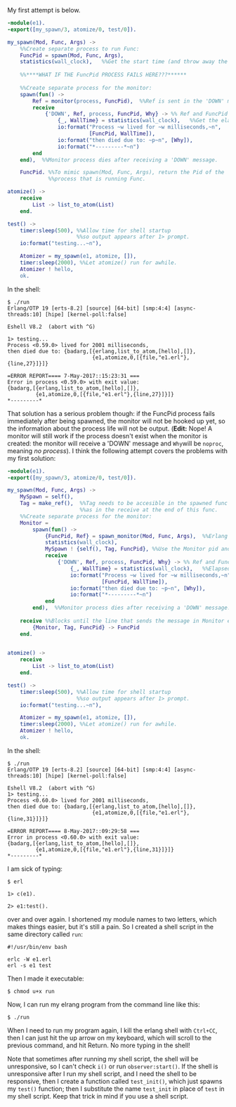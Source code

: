 My first attempt is below. 
```erlang
-module(e1).
-export([my_spawn/3, atomize/0, test/0]).

my_spawn(Mod, Func, Args) ->
    %%Create separate process to run Func:
    FuncPid = spawn(Mod, Func, Args),
    statistics(wall_clock),   %%Get the start time (and throw away the return value).
    
    %%****WHAT IF THE FuncPid PROCESS FAILS HERE???******
    
    %%Create separate process for the monitor:
    spawn(fun() ->
        Ref = monitor(process, FuncPid),  %%Ref is sent in the 'DOWN' message.
        receive
            {'DOWN', Ref, process, FuncPid, Why} -> %% Ref and FuncPid are bound!
                {_, WallTime} = statistics(wall_clock),   %%Get the elapsed since the last call to statistics(wall_clock).
                io:format("Process ~w lived for ~w milliseconds,~n", 
                          [FuncPid, WallTime]),
                io:format("then died due to: ~p~n", [Why]),
                io:format("*---------*~n")
        end 
    end),  %%Monitor process dies after receiving a 'DOWN' message.

    FuncPid. %%To mimic spawn(Mod, Func, Args), return the Pid of the
             %%process that is running Func.

atomize() ->
    receive
        List -> list_to_atom(List)
    end.

test() ->
    timer:sleep(500), %%Allow time for shell startup
                      %%so output appears after 1> prompt.
    io:format("testing...~n"),  

    Atomizer = my_spawn(e1, atomize, []),
    timer:sleep(2000), %%Let atomize() run for awhile.
    Atomizer ! hello,
    ok.

```

In the shell:

```
$ ./run
Erlang/OTP 19 [erts-8.2] [source] [64-bit] [smp:4:4] [async-threads:10] [hipe] [kernel-poll:false]

Eshell V8.2  (abort with ^G)

1> testing...
Process <0.59.0> lived for 2001 milliseconds,
then died due to: {badarg,[{erlang,list_to_atom,[hello],[]},
                           {e1,atomize,0,[{file,"e1.erl"},{line,27}]}]}

=ERROR REPORT==== 7-May-2017::15:23:31 ===
Error in process <0.59.0> with exit value:
{badarg,[{erlang,list_to_atom,[hello],[]},
         {e1,atomize,0,[{file,"e1.erl"},{line,27}]}]}
*---------*

```

That solution has a serious problem though: if the FuncPid process fails immediately after being spawned, the monitor will not be hooked up yet, so the information about the process life will not be output. (**Edit:** Nope!  A monitor will still work if the process doesn't exist when the monitor is created: the monitor will receive a 'DOWN' message and `Why`will be `noproc`, meaning _no process_).  I think the following attempt covers the problems with my first solution:
```erlang
-module(e1).
-export([my_spawn/3, atomize/0, test/0]).

my_spawn(Mod, Func, Args) ->
    MySpawn = self(),
    Tag = make_ref(),  %%Tag needs to be accesible in the spawned func as well
                       %%as in the receive at the end of this func.
    %%Create separate process for the monitor:
    Monitor =
        spawn(fun() ->
            {FuncPid, Ref} = spawn_monitor(Mod, Func, Args),  %%Erlang will include Ref in the 'DOWN' message
            statistics(wall_clock),
            MySpawn ! {self(), Tag, FuncPid}, %%Use the Monitor pid and a reference to tag the message.  
            receive
                {'DOWN', Ref, process, FuncPid, Why} -> %% Ref and FuncPid are bound!
                    {_, WallTime} = statistics(wall_clock),   %%Elapsed time since last call.
                    io:format("Process ~w lived for ~w milliseconds,~n", 
                              [FuncPid, WallTime]),
                    io:format("then died due to: ~p~n", [Why]),
                    io:format("*---------*~n")
            end 
        end),  %%Monitor process dies after receiving a 'DOWN' message.
    
    receive %%Blocks until the line that sends the message in Monitor executes.
        {Monitor, Tag, FuncPid} -> FuncPid
    end.
 

atomize() ->
    receive
        List -> list_to_atom(List)
    end.

test() ->
    timer:sleep(500), %%Allow time for shell startup
                      %%so output appears after 1> prompt.
    io:format("testing...~n"),  

    Atomizer = my_spawn(e1, atomize, []),
    timer:sleep(2000), %%Let atomize() run for awhile.
    Atomizer ! hello,
    ok.

```

In the shell:
```
$ ./run
Erlang/OTP 19 [erts-8.2] [source] [64-bit] [smp:4:4] [async-threads:10] [hipe] [kernel-poll:false]

Eshell V8.2  (abort with ^G)
1> testing...
Process <0.60.0> lived for 2001 milliseconds,
then died due to: {badarg,[{erlang,list_to_atom,[hello],[]},
                           {e1,atomize,0,[{file,"e1.erl"},{line,31}]}]}

=ERROR REPORT==== 8-May-2017::09:29:58 ===
Error in process <0.60.0> with exit value:
{badarg,[{erlang,list_to_atom,[hello],[]},
         {e1,atomize,0,[{file,"e1.erl"},{line,31}]}]}
*---------*

```
I am sick of typing:

```
$ erl

1> c(e1).

2> e1:test().

```
over and over again.  I shortened my module names to two letters, which makes things easier, but it's still a pain.  So I created a shell script in the same directory called `run`:

```
#!/usr/bin/env bash

erlc -W e1.erl
erl -s e1 test
```

Then I made it executable:
```
$ chmod u+x run
```
Now, I can run my elrang program from the command line like this:
```
$ ./run
```
When I need to run my program again, I kill the erlang shell with `Ctrl+CC`, then I can just hit the up arrow on my keyboard, which will scroll to the previous command, and hit Return.  No more typing in the shell!  

Note that sometimes after running my shell script, the shell will be unresponsive, so I can't check `i()` or run `observer:start()`.  If the shell is unresponsive after I run my shell script, and I need the shell to be responsive, then I create a function called `test_init()`, which just spawns my `test()` function; then I substitute the name `test_init` in place of `test` in my shell script.  Keep that trick in mind if you use a shell script.
